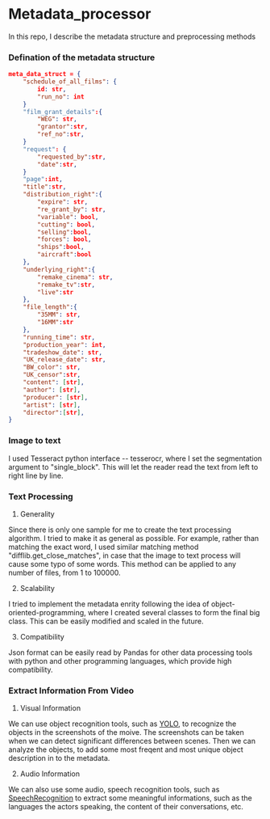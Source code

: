 # Metadata_processor

In this repo, I describe the metadata structure and preprocessing methods

### Defination of the metadata structure
```json
meta_data_struct = {
	"schedule_of_all_films": {
		id: str,
		"run_no": int
	}
	"film_grant_details":{
		"WEG": str,
		"grantor":str,
		"ref_no":str,
	}
	"request": {
		"requested_by":str,
		"date":str,
	}
	"page":int,
	"title":str,
	"distribution_right":{
		"expire": str,
		"re_grant_by": str,
		"variable": bool,
		"cutting": bool,
		"selling":bool,
		"forces": bool,
		"ships":bool,
		"aircraft":bool
	},
	"underlying_right":{
		"remake_cinema": str,
		"remake_tv":str,
		"live":str
	},
	"file_length":{
		"35MM": str,
		"16MM":str
	},
	"running_time": str,
	"production_year": int,
	"tradeshow_date": str,
	"UK_release_date": str,
	"BW_color": str,
	"UK_censor":str,
	"content": [str],
	"author": [str],
	"producer": [str],
	"artist": [str],
	"director":[str],
}
```
### Image to text

I used Tesseract python interface -- tesserocr, where I set the segmentation argument to "single_block". This will let the reader read the text from left to right line by line. 

### Text Processing

1. Generality 

Since there is only one sample for me to create the text processing algorithm. I tried to make it as general as possible. For example, rather than matching the exact word, I used similar matching method "difflib.get_close_matches", in case that the image to text process will cause some typo of some words.  This method can be applied to any number of files, from 1 to 100000. 

2. Scalability 

I tried to implement the metadata enrity following the idea of object-oriented-programming, where I created several classes to form the final big class. This can be easily modified and scaled in the future. 

3. Compatibility

Json format can be easily read by Pandas for other data processing tools with python and other programming languages, which provide high compatibility. 

### Extract Information From Video 

1. Visual Information 

We can use object recognition tools, such as [YOLO](https://github.com/zhreshold/mxnet-yolo), to recognize the objects in the screenshots of the moive. The screenshots can be taken when we can detect significant differences between scenes.  Then we can analyze the objects, to add some most freqent and most unique object description in to the metadata. 



2. Audio Information

We can also use some audio, speech recognition tools, such as [SpeechRecognition](https://pypi.org/project/SpeechRecognition/) to extract some meaningful informations, such as the languages the actors speaking, the content of their conversations, etc. 



